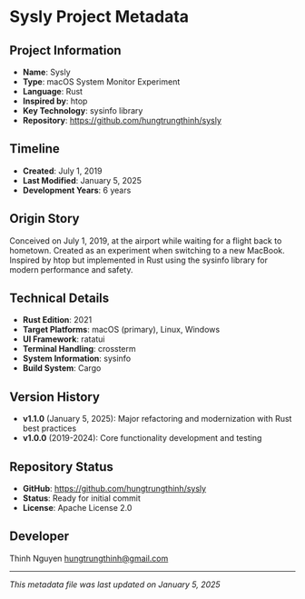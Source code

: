 # Sysly Project Metadata

## Project Information
- **Name**: Sysly
- **Type**: macOS System Monitor Experiment
- **Language**: Rust
- **Inspired by**: htop
- **Key Technology**: sysinfo library
- **Repository**: https://github.com/hungtrungthinh/sysly

## Timeline
- **Created**: July 1, 2019
- **Last Modified**: January 5, 2025
- **Development Years**: 6 years

## Origin Story
Conceived on July 1, 2019, at the airport while waiting for a flight back to hometown. Created as an experiment when switching to a new MacBook. Inspired by htop but implemented in Rust using the sysinfo library for modern performance and safety.

## Technical Details
- **Rust Edition**: 2021
- **Target Platforms**: macOS (primary), Linux, Windows
- **UI Framework**: ratatui
- **Terminal Handling**: crossterm
- **System Information**: sysinfo
- **Build System**: Cargo

## Version History
- **v1.1.0** (January 5, 2025): Major refactoring and modernization with Rust best practices
- **v1.0.0** (2019-2024): Core functionality development and testing

## Repository Status
- **GitHub**: https://github.com/hungtrungthinh/sysly
- **Status**: Ready for initial commit
- **License**: Apache License 2.0

## Developer
Thinh Nguyen <hungtrungthinh@gmail.com>

---
*This metadata file was last updated on January 5, 2025* 